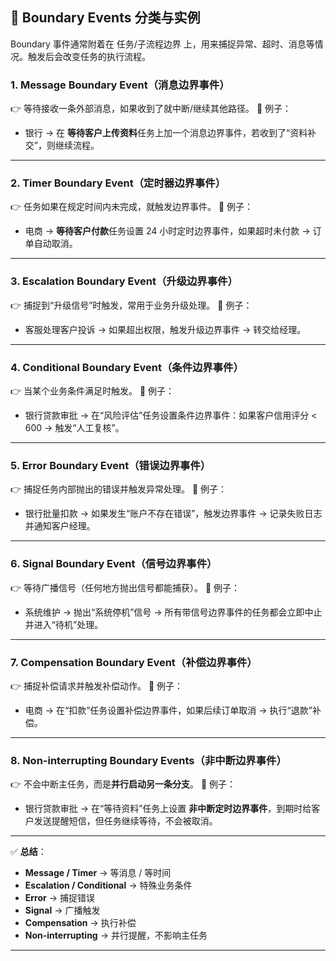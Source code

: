 ## 📌 Boundary Events 分类与实例

Boundary 事件通常附着在 任务/子流程边界 上，用来捕捉异常、超时、消息等情况。触发后会改变任务的执行流程。

### 1. Message Boundary Event（消息边界事件）

👉 等待接收一条外部消息，如果收到了就中断/继续其他路径。
📌 例子：

* 银行 → 在 **等待客户上传资料**任务上加一个消息边界事件，若收到了“资料补交”，则继续流程。

---

### 2. Timer Boundary Event（定时器边界事件）

👉 任务如果在规定时间内未完成，就触发边界事件。
📌 例子：

* 电商 → **等待客户付款**任务设置 24 小时定时边界事件，如果超时未付款 → 订单自动取消。

---

### 3. Escalation Boundary Event（升级边界事件）

👉 捕捉到“升级信号”时触发，常用于业务升级处理。
📌 例子：

* 客服处理客户投诉 → 如果超出权限，触发升级边界事件 → 转交给经理。

---

### 4. Conditional Boundary Event（条件边界事件）

👉 当某个业务条件满足时触发。
📌 例子：

* 银行贷款审批 → 在“风险评估”任务设置条件边界事件：如果客户信用评分 < 600 → 触发“人工复核”。

---

### 5. Error Boundary Event（错误边界事件）

👉 捕捉任务内部抛出的错误并触发异常处理。
📌 例子：

* 银行批量扣款 → 如果发生“账户不存在错误”，触发边界事件 → 记录失败日志并通知客户经理。

---

### 6. Signal Boundary Event（信号边界事件）

👉 等待广播信号（任何地方抛出信号都能捕获）。
📌 例子：

* 系统维护 → 抛出“系统停机”信号 → 所有带信号边界事件的任务都会立即中止并进入“待机”处理。

---

### 7. Compensation Boundary Event（补偿边界事件）

👉 捕捉补偿请求并触发补偿动作。
📌 例子：

* 电商 → 在“扣款”任务设置补偿边界事件，如果后续订单取消 → 执行“退款”补偿。

---

### 8. Non-interrupting Boundary Events（非中断边界事件）

👉 不会中断主任务，而是**并行启动另一条分支**。
📌 例子：

* 银行贷款审批 → 在“等待资料”任务上设置 **非中断定时边界事件**，到期时给客户发送提醒短信，但任务继续等待，不会被取消。

---

✅ **总结**：

* **Message / Timer** → 等消息 / 等时间
* **Escalation / Conditional** → 特殊业务条件
* **Error** → 捕捉错误
* **Signal** → 广播触发
* **Compensation** → 执行补偿
* **Non-interrupting** → 并行提醒，不影响主任务

---
